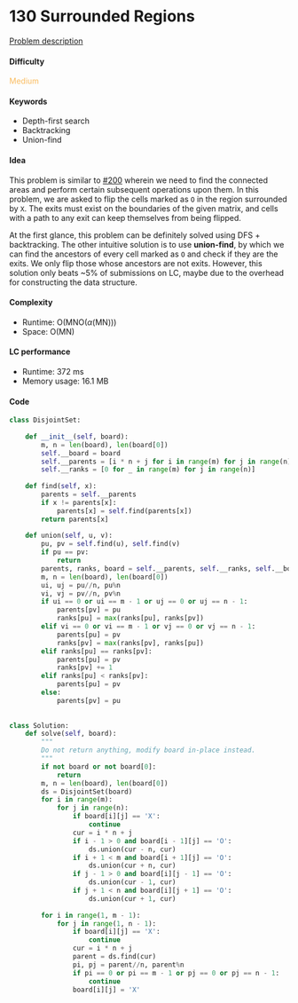 130 Surrounded Regions
=======================
[Problem description](https://leetcode.com/problems/surrounded-regions/)

#### Difficulty
<span style="color:#FABC60">Medium</span>

#### Keywords
- Depth-first search
- Backtracking
- Union-find

#### Idea
This problem is similar to [#200](200.md) wherein we need to find the connected areas and perform certain subsequent operations upon them. In this problem, we are asked to flip the cells marked as `O` in the region surrounded by `X`. The exits must exist on the boundaries of the given matrix, and cells with a path to any exit can keep themselves from being flipped. 

At the first glance, this problem can be definitely solved using DFS + backtracking. The other intuitive solution is to use **union-find**, by which we can find the ancestors of every cell marked as `O` and check if they are the exits. We only flip those whose ancestors are not exits. However, this solution only beats ~5% of submissions on LC, maybe due to the overhead for constructing the data structure. 


#### Complexity
- Runtime: O(MNO($\alpha$(MN)))
- Space: O(MN)
  
#### LC performance
- Runtime: 372 ms
- Memory usage: 16.1 MB

#### Code
```python
class DisjointSet:
    
    def __init__(self, board):
        m, n = len(board), len(board[0])
        self.__board = board
        self.__parents = [i * n + j for i in range(m) for j in range(n)]
        self.__ranks = [0 for _ in range(m) for j in range(n)]
        
    def find(self, x):
        parents = self.__parents
        if x != parents[x]:
            parents[x] = self.find(parents[x])
        return parents[x]
    
    def union(self, u, v):
        pu, pv = self.find(u), self.find(v)
        if pu == pv:
            return 
        parents, ranks, board = self.__parents, self.__ranks, self.__board
        m, n = len(board), len(board[0])
        ui, uj = pu//n, pu%n
        vi, vj = pv//n, pv%n
        if ui == 0 or ui == m - 1 or uj == 0 or uj == n - 1:
            parents[pv] = pu
            ranks[pu] = max(ranks[pu], ranks[pv])
        elif vi == 0 or vi == m - 1 or vj == 0 or vj == n - 1: 
            parents[pu] = pv
            ranks[pv] = max(ranks[pv], ranks[pu])
        elif ranks[pu] == ranks[pv]:
            parents[pu] = pv
            ranks[pv] += 1
        elif ranks[pu] < ranks[pv]:
            parents[pu] = pv
        else:
            parents[pv] = pu
        
        
class Solution:
    def solve(self, board):
        """
        Do not return anything, modify board in-place instead.
        """
        if not board or not board[0]:
            return
        m, n = len(board), len(board[0])
        ds = DisjointSet(board)
        for i in range(m):
            for j in range(n):
                if board[i][j] == 'X':
                    continue
                cur = i * n + j
                if i - 1 > 0 and board[i - 1][j] == 'O':
                    ds.union(cur - n, cur)
                if i + 1 < m and board[i + 1][j] == 'O':
                    ds.union(cur + n, cur)
                if j - 1 > 0 and board[i][j - 1] == 'O':
                    ds.union(cur - 1, cur)
                if j + 1 < n and board[i][j + 1] == 'O':
                    ds.union(cur + 1, cur)
        
        for i in range(1, m - 1):
            for j in range(1, n - 1):
                if board[i][j] == 'X':
                    continue
                cur = i * n + j
                parent = ds.find(cur)
                pi, pj = parent//n, parent%n
                if pi == 0 or pi == m - 1 or pj == 0 or pj == n - 1:
                    continue
                board[i][j] = 'X'
```